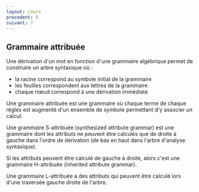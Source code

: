 ```yaml
---
layout: cours
precedent: 5
suivant: 7
---
```


## Grammaire attribuée

Une dérivation d'un mot en fonction d'une grammaire algébrique permet de construire un arbre syntaxique où :
- la racine correspond au symbole initial de la grammaire
- les feuilles correspondent aux lettres de la grammaire
- chaque nœud correspond à une dérivation immédiate

Une grammaire attribuée est une grammaire où chaque terme de chaque règles est augmenté d'un ensemble de symbole permettant d'y associer un calcul.

Une grammaire S-attribuée (synthesized attribute grammar) est une grammaire dont les attributs ne peuvent être calculés que de droite à gauche dans l'ordre de dérivation (de bas en haut dans l'arbre d'analyse syntaxique).

Si les attributs peuvent être calculé de gauche à droite, alors c'est une grammaire H-attribuée (inherited attribute grammar).

Une grammaire L-attribuée a des attributs qui peuvent être calculé lors d'une traversée gauche droite de l'arbre.

